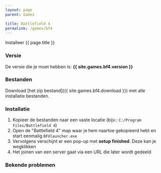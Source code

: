 ```yaml
---
layout: page
parent: Games

title: Battlefield 4
permalink: /games/bf4
---
```


Installeer {{ page.title }}

### Versie

De versie die je moet hebben is: **{{ site.games.bf4.version }}**

### Bestanden

Download [het zip bestand]({{ site.games.bf4.download }}) met alle
installatie bestanden.

### Installatie

1. Kopieer de bestanden naar een vaste locatie (bijv.: `C:/Program Files/Battlefield 4`)
2. Open de "Battlefield 4" map waar je hem naartoe gekopieerd hebt en start eenmalig `BFUlauncher.exe`
3. Vervolgens verschijnt er een pop-up met **setup finished**. Deze kan je wegklikken
4. Het joinen van een server gaat via een URL die later wordt gedeeld

### Bekende problemen
